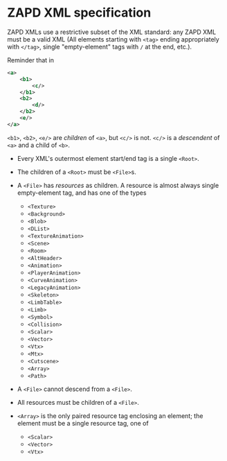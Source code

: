 # ZAPD XML specification

ZAPD XMLs use a restrictive subset of the XML standard: any ZAPD XML must be a valid XML (All elements starting with `<tag>` ending appropriately with `</tag>`, single "empty-element" tags with `/` at the end, etc.). 

Reminder that in
```xml
<a>
    <b1>
        <c/>
    </b1>
    <b2>
        <d/>
    </b2>
    <e/>
</a>
```
`<b1>`, `<b2>`, `<e/>` are *children* of `<a>`, but `<c/>` is not. `<c/>` is a *descendent* of `<a>` and a child of `<b>`.

- Every XML's outermost element start/end tag is a single `<Root>`.
- The children of a `<Root>` must be `<File>`s.
- A `<File>` has *resources* as children. A resource is almost always single empty-element tag, and has one of the types
    - `<Texture>`
    - `<Background>`
    - `<Blob>`
    - `<DList>`
    - `<TextureAnimation>`
    - `<Scene>`
    - `<Room>`
    - `<AltHeader>`
    - `<Animation>`
    - `<PlayerAnimation>`
    - `<CurveAnimation>`
    - `<LegacyAnimation>`
    - `<Skeleton>`
    - `<LimbTable>`
    - `<Limb>`
    - `<Symbol>`
    - `<Collision>`
    - `<Scalar>`
    - `<Vector>`
    - `<Vtx>`
    - `<Mtx>`
    - `<Cutscene>`
    - `<Array>`
    - `<Path>`

- A `<File>` cannot descend from a `<File>`.
- All resources must be children of a `<File>`.
- `<Array>` is the only paired resource tag enclosing an element; the element must be a single resource tag, one of
    - `<Scalar>`
    - `<Vector>`
    - `<Vtx>`
